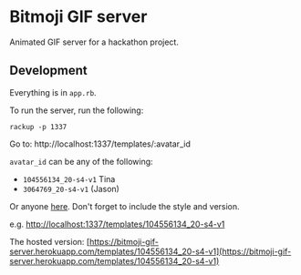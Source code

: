# Bitmoji GIF server

Animated GIF server for a hackathon project.


## Development

Everything is in `app.rb`.

To run the server, run the following:

```
rackup -p 1337
```

Go to: http://localhost:1337/templates/:avatar_id

`avatar_id` can be any of the following:

- `104556134_20-s4-v1` Tina
- `3064769_20-s4-v1` (Jason)

Or anyone [here](https://docs.google.com/spreadsheets/d/1EAqBXEKVIpEMOYB3o0NAl2J0D8EI5AmsDXjAJBqonjU/edit#gid=0). Don't forget to include the style and version.

e.g. [http://localhost:1337/templates/104556134_20-s4-v1](http://localhost:1337/templates/104556134_20-s4-v1)

The hosted version: [https://bitmoji-gif-server.herokuapp.com/templates/104556134_20-s4-v1](https://bitmoji-gif-server.herokuapp.com/templates/104556134_20-s4-v1)
